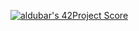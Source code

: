 [![aldubar's 42Project Score](https://badge42.herokuapp.com/api/project/aldubar/libasm)](https://github.com/JaeSeoKim/badge42)
